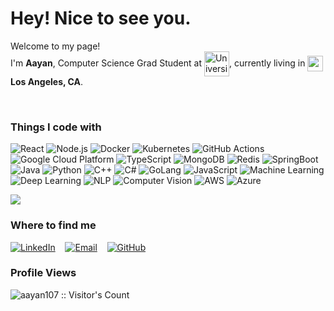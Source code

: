<h1>Hey! Nice to see you.</h1>

<p>Welcome to my page!<br>
I'm <strong>Aayan</strong>, Computer Science Grad Student at 
  <img src="https://identity.usc.edu/wp-content/uploads/2022/09/Block-USC_on_black.png" alt="University Logo" width="40" style="vertical-align: middle;">, currently living in 
  <img src="https://cdn-icons-png.flaticon.com/512/323/323310.png" width="25" style="vertical-align: middle;"> 
  <b>Los Angeles, CA</b>.
</p>

<br>
<h3>Things I code with</h3>
<p>
  <img alt="React" src="https://img.shields.io/badge/-React-45b8d8?style=flat-square&logo=react&logoColor=white" />
  <img alt="Node.js" src="https://img.shields.io/badge/-Node.js-43853d?style=flat-square&logo=node.js&logoColor=white" />
  <img alt="Docker" src="https://img.shields.io/badge/-Docker-46a2f1?style=flat-square&logo=docker&logoColor=white" />
  <img alt="Kubernetes" src="https://img.shields.io/badge/-Kubernetes-326ce5?style=flat-square&logo=kubernetes&logoColor=white" />
  <img alt="GitHub Actions" src="https://img.shields.io/badge/-GitHub_Actions-2088FF?style=flat-square&logo=github-actions&logoColor=white" />
  <img alt="Google Cloud Platform" src="https://img.shields.io/badge/-Google_Cloud_Platform-1a73e8?style=flat-square&logo=google-cloud&logoColor=white" />
  <img alt="TypeScript" src="https://img.shields.io/badge/-TypeScript-007ACC?style=flat-square&logo=typescript&logoColor=white" />
  <img alt="MongoDB" src="https://img.shields.io/badge/-MongoDB-13aa52?style=flat-square&logo=mongodb&logoColor=white" />
  <img alt="Redis" src="https://img.shields.io/badge/-Redis-DC382D?style=flat-square&logo=redis&logoColor=white" />
  <img alt="SpringBoot" src="https://img.shields.io/badge/-SpringBoot-6DB33F?style=flat-square&logo=spring&logoColor=white" />
  <img alt="Java" src="https://img.shields.io/badge/-Java-007396?style=flat-square&logo=java&logoColor=white" />
  <img alt="Python" src="https://img.shields.io/badge/-Python-3776AB?style=flat-square&logo=python&logoColor=white" />
  <img alt="C++" src="https://img.shields.io/badge/-C++-00599C?style=flat-square&logo=c%2B%2B&logoColor=white" />
  <img alt="C#" src="https://img.shields.io/badge/-C%23-239120?style=flat-square&logo=c-sharp&logoColor=white" />
  <img alt="GoLang" src="https://img.shields.io/badge/-Go-00ADD8?style=flat-square&logo=go&logoColor=white" />
  <img alt="JavaScript" src="https://img.shields.io/badge/-JavaScript-F7DF1E?style=flat-square&logo=javascript&logoColor=black" />
  <img alt="Machine Learning" src="https://img.shields.io/badge/-Machine_Learning-102230?style=flat-square&logo=tensorflow&logoColor=white" />
  <img alt="Deep Learning" src="https://img.shields.io/badge/-Deep_Learning-FF6F00?style=flat-square&logo=deeplearning&logoColor=white" />
  <img alt="NLP" src="https://img.shields.io/badge/-NLP-39A85A?style=flat-square&logo=nlp&logoColor=white" />
  <img alt="Computer Vision" src="https://img.shields.io/badge/-Computer_Vision-39A85A?style=flat-square&logo=computervision&logoColor=white" />
  <img alt="AWS" src="https://img.shields.io/badge/-AWS-232F3E?style=flat-square&logo=amazon-aws&logoColor=white" />
  <img alt="Azure" src="https://img.shields.io/badge/-Azure-0078D4?style=flat-square&logo=microsoft-azure&logoColor=white" />
</p>

<img src="https://github-profile-trophy.vercel.app/?username=aayan107&theme=juicyfresh" />

<br>
<h3>Where to find me</h3>

<p align="left">
  <a href="https://www.linkedin.com/in/aayan107"><img src="https://img.shields.io/badge/LinkedIn-0077B5?style=for-the-badge&logo=linkedin&logoColor=white" alt="LinkedIn"></a>&nbsp;&nbsp;&nbsp;
  <a href="mailto:aayansha@usc.edu"><img src="https://img.shields.io/badge/Email-D14836?style=for-the-badge&logo=gmail&logoColor=white" alt="Email"></a>&nbsp;&nbsp;&nbsp;
  <a href="https://github.com/Aayan107"><img src="https://img.shields.io/badge/GitHub-100000?style=for-the-badge&logo=github&logoColor=white" alt="GitHub"></a>&nbsp;&nbsp;&nbsp;
</p>

<h3> Profile Views </h3>
<img src="https://profile-counter.glitch.me/{aayan107}/count.svg" style="vertical-align: middle;"  alt="aayan107 :: Visitor's Count" />

